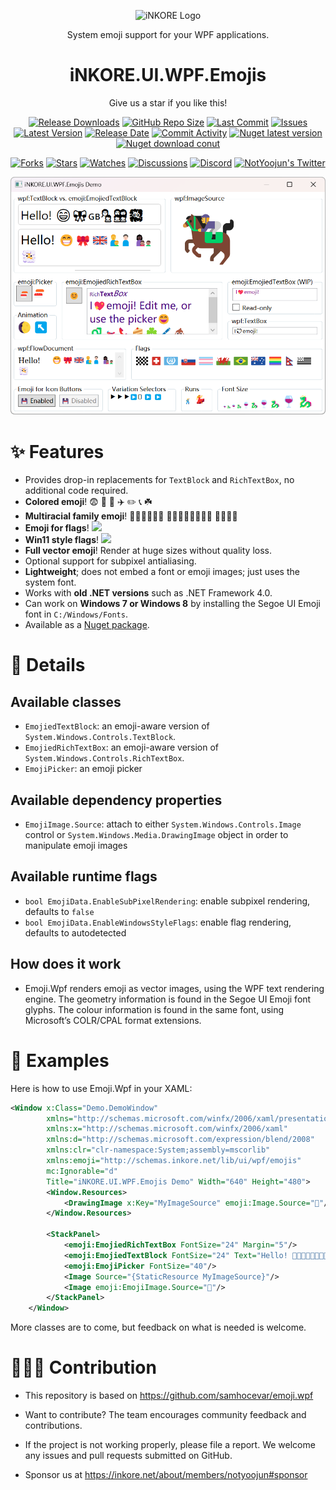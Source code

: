 <p align="center">
  <a target="_blank" rel="noopener noreferrer">
    <img width="128" src="https://raw.githubusercontent.com/iNKORE-Public/.github/main/assets/Inkore_Badge.png?raw=true)" alt="iNKORE Logo">
  </a>
</p>

<p align="center">System emoji support for your WPF applications.</p>

<h1 align="center">
  iNKORE.UI.WPF.Emojis
</h1>

<p align="center">Give us a star if you like this!</p>

<p align="center">
  <a href="https://github.com/iNKORE-Public/UI.WPF.Emojis/releases"><img src="https://img.shields.io/github/downloads/iNKORE-Public/UI.WPF.Emojis/total?color=%239F7AEA" alt="Release Downloads"></a>
  <a href="#"><img src="https://img.shields.io/github/repo-size/iNKORE-Public/UI.WPF.Emojis?color=6882C4" alt="GitHub Repo Size"></a>
  <a href="#"><img src="https://img.shields.io/github/last-commit/iNKORE-Public/UI.WPF.Emojis?color=%23638e66" alt="Last Commit"></a>
  <a href="#"><img src="https://img.shields.io/github/issues/iNKORE-Public/UI.WPF.Emojis?color=f76642" alt="Issues"></a>
  <a href="#"><img src="https://img.shields.io/github/v/release/iNKORE-Public/UI.WPF.Emojis?color=%4CF4A8B4" alt="Latest Version"></a>
  <a href="#"><img src="https://img.shields.io/github/release-date/iNKORE-Public/UI.WPF.Emojis?color=%23b0a3e8" alt="Release Date"></a>
  <a href="https://github.com/iNKORE-Public/UI.WPF.Emojis/commits/"><img src="https://img.shields.io/github/commit-activity/m/iNKORE-Public/UI.WPF.Emojis" alt="Commit Activity"></a>
  <a href="https://www.nuget.org/packages/iNKORE.UI.WPF.Emojis"><img src="https://img.shields.io/nuget/v/iNKORE.UI.WPF.Emojis?color=blue&logo=nuget" alt="Nuget latest version"></a>
  <a href="https://www.nuget.org/packages/iNKORE.UI.WPF.Emojis"><img src="https://img.shields.io/nuget/dt/iNKORE.UI.WPF.Emojis?color=blue&logo=nuget" alt="Nuget download conut"></a>
</p>

<p align="center">
  <a href="https://github.com/iNKORE-Public/UI.WPF.Emojis/network/members"><img src="https://img.shields.io/github/forks/iNKORE-Public/UI.WPF.Emojis?style=social" alt="Forks"></a>
  <a href="https://github.com/iNKORE-Public/UI.WPF.Emojis/stargazers"><img src="https://img.shields.io/github/stars/iNKORE-Public/UI.WPF.Emojis?style=social" alt="Stars"></a>
  <a href="https://github.com/iNKORE-Public/UI.WPF.Emojis/watchers"><img src="https://img.shields.io/github/watchers/iNKORE-Public/UI.WPF.Emojis?style=social" alt="Watches"></a>
  <a href="https://github.com/iNKORE-Public/UI.WPF.Emojis/discussions"><img src="https://img.shields.io/github/discussions/iNKORE-Public/UI.WPF.Emojis?style=social" alt="Discussions"></a>
  <a href="https://discord.gg/m6NPNVk4bs"><img src="https://img.shields.io/discord/1092738458805608561?style=social&label=Discord&logo=discord" alt="Discord"></a>
  <a href="https://twitter.com/NotYoojun"><img src="https://img.shields.io/twitter/follow/NotYoojun?style=social" alt="NotYoojun's Twitter"></a>
</p>

![](docs/images/Screenshot%202024-01-24%20154647.png)

# ✨ Features

 - Provides drop-in replacements for `TextBlock` and `RichTextBox`, no additional code required.
 - **Colored emoji**! 😨 💩 🍰 ✈️ ✏️ 📞 ☘️
 - **Multiracial family emoji**! 👩🏿‍👩🏻‍👦🏽 👨🏻‍👩🏿‍👧🏽‍👦🏽 👩🏻‍👶🏽
 - **Emoji for flags**! <img src="https://github.com/iNKORE-Public/UI.WPF.Emojis/raw/main/docs/images/flags.png" height="24"/>
 - **Win11 style flags**! <img src="https://github.com/iNKORE-Public/UI.WPF.Emojis/raw/main/docs/images/newflags.png" height="16"/>
 - **Full vector emoji**! Render at huge sizes without quality loss.
 - Optional support for subpixel antialiasing.
 - **Lightweight**; does not embed a font or emoji images; just uses the system font.
 - Works with **old .NET versions** such as .NET Framework 4.0.
 - Can work on **Windows 7 or Windows 8** by installing the Segoe UI Emoji font in `C:/Windows/Fonts`.
 - Available as a [Nuget package](https://www.nuget.org/packages/iNKORE.UI.WPF.Emojis).

 # 🧾 Details

## Available classes

 - `EmojiedTextBlock`: an emoji-aware version of `System.Windows.Controls.TextBlock`.
 - `EmojiedRichTextBox`: an emoji-aware version of `System.Windows.Controls.RichTextBox`.
 - `EmojiPicker`: an emoji picker

## Available dependency properties

 - `EmojiImage.Source`: attach to either `System.Windows.Controls.Image` control or
   `System.Windows.Media.DrawingImage` object in order to manipulate emoji images

## Available runtime flags

 - `bool EmojiData.EnableSubPixelRendering`: enable subpixel rendering, defaults to `false`
 - `bool EmojiData.EnableWindowsStyleFlags`: enable flag rendering, defaults to autodetected

## How does it work

- Emoji.Wpf renders emoji as vector images, using the WPF text rendering engine. The geometry information is found in the Segoe UI Emoji font glyphs. The colour information is found in the same font, using Microsoft’s COLR/CPAL format extensions.

# 🤔 Examples

Here is how to use Emoji.Wpf in your XAML:

```xml
<Window x:Class="Demo.DemoWindow"
        xmlns="http://schemas.microsoft.com/winfx/2006/xaml/presentation"
        xmlns:x="http://schemas.microsoft.com/winfx/2006/xaml"
        xmlns:d="http://schemas.microsoft.com/expression/blend/2008"
        xmlns:clr="clr-namespace:System;assembly=mscorlib"
        xmlns:emoji="http://schemas.inkore.net/lib/ui/wpf/emojis"
        mc:Ignorable="d"
        Title="iNKORE.UI.WPF.Emojis Demo" Width="640" Height="480">
        <Window.Resources>
            <DrawingImage x:Key="MyImageSource" emoji:Image.Source="👻"/>
        </Window.Resources>
        
        <StackPanel>
            <emoji:EmojiedRichTextBox FontSize="24" Margin="5"/>
            <emoji:EmojiedTextBlock FontSize="24" Text="Hello! 💖😁🐨🐱‍🐉👩🏿‍👩🏻‍👦🏽 lol"/>
            <emoji:EmojiPicker FontSize="40"/>
            <Image Source="{StaticResource MyImageSource}"/>
            <Image emoji:EmojiImage.Source="🦑"/>
        </StackPanel>
    </Window>
```

More classes are to come, but feedback on what is needed is welcome.

# 🙋🏻‍♂️ Contribution

- This repository is based on https://github.com/samhocevar/emoji.wpf

- Want to contribute? The team encourages community feedback and contributions.

- If the project is not working properly, please file a report. We welcome any issues and pull requests submitted on GitHub.

- Sponsor us at https://inkore.net/about/members/notyoojun#sponsor

